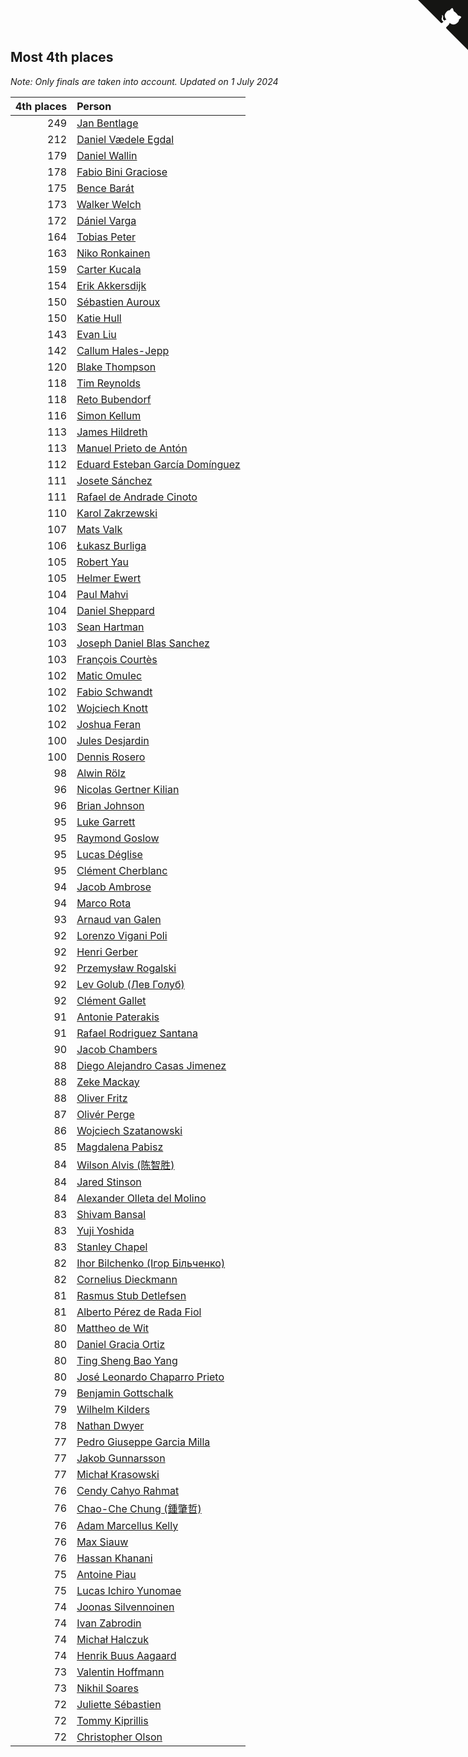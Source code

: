 ## Most 4th places

*Note: Only finals are taken into account.*
*Updated on  1 July 2024*

| 4th places | Person |
| ---: | :--- |
| 249 | [Jan Bentlage](https://www.worldcubeassociation.org/persons/2010BENT01) |
| 212 | [Daniel Vædele Egdal](https://www.worldcubeassociation.org/persons/2013EGDA01) |
| 179 | [Daniel Wallin](https://www.worldcubeassociation.org/persons/2013WALL03) |
| 178 | [Fabio Bini Graciose](https://www.worldcubeassociation.org/persons/2010GRAC02) |
| 175 | [Bence Barát](https://www.worldcubeassociation.org/persons/2008BARA01) |
| 173 | [Walker Welch](https://www.worldcubeassociation.org/persons/2011WELC01) |
| 172 | [Dániel Varga](https://www.worldcubeassociation.org/persons/2008VARG01) |
| 164 | [Tobias Peter](https://www.worldcubeassociation.org/persons/2014PETE03) |
| 163 | [Niko Ronkainen](https://www.worldcubeassociation.org/persons/2010RONK01) |
| 159 | [Carter Kucala](https://www.worldcubeassociation.org/persons/2015KUCA01) |
| 154 | [Erik Akkersdijk](https://www.worldcubeassociation.org/persons/2005AKKE01) |
| 150 | [Sébastien Auroux](https://www.worldcubeassociation.org/persons/2008AURO01) |
| 150 | [Katie Hull](https://www.worldcubeassociation.org/persons/2010HULL01) |
| 143 | [Evan Liu](https://www.worldcubeassociation.org/persons/2009LIUE01) |
| 142 | [Callum Hales-Jepp](https://www.worldcubeassociation.org/persons/2012HALE01) |
| 120 | [Blake Thompson](https://www.worldcubeassociation.org/persons/2010THOM03) |
| 118 | [Tim Reynolds](https://www.worldcubeassociation.org/persons/2005REYN01) |
| 118 | [Reto Bubendorf](https://www.worldcubeassociation.org/persons/2012BUBE01) |
| 116 | [Simon Kellum](https://www.worldcubeassociation.org/persons/2016KELL12) |
| 113 | [James Hildreth](https://www.worldcubeassociation.org/persons/2009HILD01) |
| 113 | [Manuel Prieto de Antón](https://www.worldcubeassociation.org/persons/2015ANTO04) |
| 112 | [Eduard Esteban García Domínguez](https://www.worldcubeassociation.org/persons/2011EDUA01) |
| 111 | [Josete Sánchez](https://www.worldcubeassociation.org/persons/2015SANC18) |
| 111 | [Rafael de Andrade Cinoto](https://www.worldcubeassociation.org/persons/2007CINO01) |
| 110 | [Karol Zakrzewski](https://www.worldcubeassociation.org/persons/2014ZAKR01) |
| 107 | [Mats Valk](https://www.worldcubeassociation.org/persons/2007VALK01) |
| 106 | [Łukasz Burliga](https://www.worldcubeassociation.org/persons/2013BURL01) |
| 105 | [Robert Yau](https://www.worldcubeassociation.org/persons/2009YAUR01) |
| 105 | [Helmer Ewert](https://www.worldcubeassociation.org/persons/2015EWER01) |
| 104 | [Paul Mahvi](https://www.worldcubeassociation.org/persons/2012MAHV01) |
| 104 | [Daniel Sheppard](https://www.worldcubeassociation.org/persons/2009SHEP01) |
| 103 | [Sean Hartman](https://www.worldcubeassociation.org/persons/2016HART02) |
| 103 | [Joseph Daniel Blas Sanchez](https://www.worldcubeassociation.org/persons/2016SANC08) |
| 103 | [François Courtès](https://www.worldcubeassociation.org/persons/2008COUR01) |
| 102 | [Matic Omulec](https://www.worldcubeassociation.org/persons/2010OMUL02) |
| 102 | [Fabio Schwandt](https://www.worldcubeassociation.org/persons/2014SCHW02) |
| 102 | [Wojciech Knott](https://www.worldcubeassociation.org/persons/2011KNOT01) |
| 102 | [Joshua Feran](https://www.worldcubeassociation.org/persons/2011FERA01) |
| 100 | [Jules Desjardin](https://www.worldcubeassociation.org/persons/2010DESJ01) |
| 100 | [Dennis Rosero](https://www.worldcubeassociation.org/persons/2010ROSE03) |
| 98 | [Alwin Rölz](https://www.worldcubeassociation.org/persons/2016ROLZ01) |
| 96 | [Nicolas Gertner Kilian](https://www.worldcubeassociation.org/persons/2013GERT01) |
| 96 | [Brian Johnson](https://www.worldcubeassociation.org/persons/2013JOHN10) |
| 95 | [Luke Garrett](https://www.worldcubeassociation.org/persons/2017GARR05) |
| 95 | [Raymond Goslow](https://www.worldcubeassociation.org/persons/2014GOSL01) |
| 95 | [Lucas Déglise](https://www.worldcubeassociation.org/persons/2015DEGL01) |
| 95 | [Clément Cherblanc](https://www.worldcubeassociation.org/persons/2014CHER05) |
| 94 | [Jacob Ambrose](https://www.worldcubeassociation.org/persons/2010AMBR01) |
| 94 | [Marco Rota](https://www.worldcubeassociation.org/persons/2009ROTA01) |
| 93 | [Arnaud van Galen](https://www.worldcubeassociation.org/persons/2006GALE01) |
| 92 | [Lorenzo Vigani Poli](https://www.worldcubeassociation.org/persons/2007POLI01) |
| 92 | [Henri Gerber](https://www.worldcubeassociation.org/persons/2014GERB01) |
| 92 | [Przemysław Rogalski](https://www.worldcubeassociation.org/persons/2013ROGA02) |
| 92 | [Lev Golub (Лев Голуб)](https://www.worldcubeassociation.org/persons/2014HOLU01) |
| 92 | [Clément Gallet](https://www.worldcubeassociation.org/persons/2004GALL02) |
| 91 | [Antonie Paterakis](https://www.worldcubeassociation.org/persons/2012PATE01) |
| 91 | [Rafael Rodriguez Santana](https://www.worldcubeassociation.org/persons/2012SANT12) |
| 90 | [Jacob Chambers](https://www.worldcubeassociation.org/persons/2017CHAM09) |
| 88 | [Diego Alejandro Casas Jimenez](https://www.worldcubeassociation.org/persons/2014JIME05) |
| 88 | [Zeke Mackay](https://www.worldcubeassociation.org/persons/2015MACK06) |
| 88 | [Oliver Fritz](https://www.worldcubeassociation.org/persons/2014FRIT02) |
| 87 | [Olivér Perge](https://www.worldcubeassociation.org/persons/2007PERG01) |
| 86 | [Wojciech Szatanowski](https://www.worldcubeassociation.org/persons/2011SZAT01) |
| 85 | [Magdalena Pabisz](https://www.worldcubeassociation.org/persons/2017PABI01) |
| 84 | [Wilson Alvis (陈智胜)](https://www.worldcubeassociation.org/persons/2011ALVI01) |
| 84 | [Jared Stinson](https://www.worldcubeassociation.org/persons/2014STIN01) |
| 84 | [Alexander Olleta del Molino](https://www.worldcubeassociation.org/persons/2008OLLE01) |
| 83 | [Shivam Bansal](https://www.worldcubeassociation.org/persons/2011BANS02) |
| 83 | [Yuji Yoshida](https://www.worldcubeassociation.org/persons/2015YOSH01) |
| 83 | [Stanley Chapel](https://www.worldcubeassociation.org/persons/2016CHAP04) |
| 82 | [Ihor Bilchenko (Ігор Більченко)](https://www.worldcubeassociation.org/persons/2011BILC01) |
| 82 | [Cornelius Dieckmann](https://www.worldcubeassociation.org/persons/2009DIEC01) |
| 81 | [Rasmus Stub Detlefsen](https://www.worldcubeassociation.org/persons/2014DETL01) |
| 81 | [Alberto Pérez de Rada Fiol](https://www.worldcubeassociation.org/persons/2011FIOL01) |
| 80 | [Mattheo de Wit](https://www.worldcubeassociation.org/persons/2015WITM01) |
| 80 | [Daniel Gracia Ortiz](https://www.worldcubeassociation.org/persons/2009ORTI01) |
| 80 | [Ting Sheng Bao Yang](https://www.worldcubeassociation.org/persons/2008BAOY01) |
| 80 | [José Leonardo Chaparro Prieto](https://www.worldcubeassociation.org/persons/2011CHAP01) |
| 79 | [Benjamin Gottschalk](https://www.worldcubeassociation.org/persons/2016GOTT01) |
| 79 | [Wilhelm Kilders](https://www.worldcubeassociation.org/persons/2010KILD02) |
| 78 | [Nathan Dwyer](https://www.worldcubeassociation.org/persons/2011DWYE02) |
| 77 | [Pedro Giuseppe Garcia Milla](https://www.worldcubeassociation.org/persons/2016MILL07) |
| 77 | [Jakob Gunnarsson](https://www.worldcubeassociation.org/persons/2015GUNN01) |
| 77 | [Michał Krasowski](https://www.worldcubeassociation.org/persons/2013KRAS02) |
| 76 | [Cendy Cahyo Rahmat](https://www.worldcubeassociation.org/persons/2010RAHM02) |
| 76 | [Chao-Che Chung (鍾肇哲)](https://www.worldcubeassociation.org/persons/2012CHON03) |
| 76 | [Adam Marcellus Kelly](https://www.worldcubeassociation.org/persons/2016KELL10) |
| 76 | [Max Siauw](https://www.worldcubeassociation.org/persons/2017SIAU02) |
| 76 | [Hassan Khanani](https://www.worldcubeassociation.org/persons/2018KHAN26) |
| 75 | [Antoine Piau](https://www.worldcubeassociation.org/persons/2008PIAU01) |
| 75 | [Lucas Ichiro Yunomae](https://www.worldcubeassociation.org/persons/2014YUNO01) |
| 74 | [Joonas Silvennoinen](https://www.worldcubeassociation.org/persons/2016SILV07) |
| 74 | [Ivan Zabrodin](https://www.worldcubeassociation.org/persons/2012ZABR01) |
| 74 | [Michał Halczuk](https://www.worldcubeassociation.org/persons/2006HALC01) |
| 74 | [Henrik Buus Aagaard](https://www.worldcubeassociation.org/persons/2006BUUS01) |
| 73 | [Valentin Hoffmann](https://www.worldcubeassociation.org/persons/2011HOFF02) |
| 73 | [Nikhil Soares](https://www.worldcubeassociation.org/persons/2015SOAR01) |
| 72 | [Juliette Sébastien](https://www.worldcubeassociation.org/persons/2014SEBA01) |
| 72 | [Tommy Kiprillis](https://www.worldcubeassociation.org/persons/2014KIPR01) |
| 72 | [Christopher Olson](https://www.worldcubeassociation.org/persons/2009OLSO01) |


<a href="https://github.com/jonatanklosko/wca_statistics" class="github-corner" aria-label="View source on Github"><svg width="80" height="80" viewBox="0 0 250 250" style="fill:#151513; color:#fff; position: absolute; top: 0; border: 0; right: 0;" aria-hidden="true"><path d="M0,0 L115,115 L130,115 L142,142 L250,250 L250,0 Z"></path><path d="M128.3,109.0 C113.8,99.7 119.0,89.6 119.0,89.6 C122.0,82.7 120.5,78.6 120.5,78.6 C119.2,72.0 123.4,76.3 123.4,76.3 C127.3,80.9 125.5,87.3 125.5,87.3 C122.9,97.6 130.6,101.9 134.4,103.2" fill="currentColor" style="transform-origin: 130px 106px;" class="octo-arm"></path><path d="M115.0,115.0 C114.9,115.1 118.7,116.5 119.8,115.4 L133.7,101.6 C136.9,99.2 139.9,98.4 142.2,98.6 C133.8,88.0 127.5,74.4 143.8,58.0 C148.5,53.4 154.0,51.2 159.7,51.0 C160.3,49.4 163.2,43.6 171.4,40.1 C171.4,40.1 176.1,42.5 178.8,56.2 C183.1,58.6 187.2,61.8 190.9,65.4 C194.5,69.0 197.7,73.2 200.1,77.6 C213.8,80.2 216.3,84.9 216.3,84.9 C212.7,93.1 206.9,96.0 205.4,96.6 C205.1,102.4 203.0,107.8 198.3,112.5 C181.9,128.9 168.3,122.5 157.7,114.1 C157.9,116.9 156.7,120.9 152.7,124.9 L141.0,136.5 C139.8,137.7 141.6,141.9 141.8,141.8 Z" fill="currentColor" class="octo-body"></path></svg></a><style>.github-corner:hover .octo-arm{animation:octocat-wave 560ms ease-in-out}@keyframes octocat-wave{0%,100%{transform:rotate(0)}20%,60%{transform:rotate(-25deg)}40%,80%{transform:rotate(10deg)}}@media (max-width:500px){.github-corner:hover .octo-arm{animation:none}.github-corner .octo-arm{animation:octocat-wave 560ms ease-in-out}}</style>
